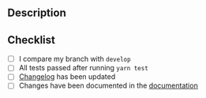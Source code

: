 <!--
Please, before opening a PR, first open an issue as stated in the [contributing guidelines][1],
so we can talk about features and discuss implementations.

[1]: https://github.com/johannchopin/restapify/blob/main/CONTRIBUTING.md
-->

## Description

<!-- Explanation about your pull request, what changes you've made -->

## Checklist

<!-- Ensure that all the tests passed -->
- [ ] I compare my branch with `develop`
- [ ] All tests passed after running `yarn test`
- [ ] [Changelog](https://github.com/johannchopin/restapify/blob/main/CHANGELOG.md) has been updated
- [ ] Changes have been documented in the [documentation](https://github.com/johannchopin/restapify/blob/main/docs/README.md) <!-- if the changes doesn't need to be documented, simply check it --> 
